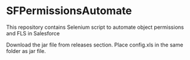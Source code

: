 # SFPermissionsAutomate
This repository contains Selenium script to automate object permissions and FLS in Salesforce

Download the jar file from releases section.
Place config.xls in the same folder as jar file. 
